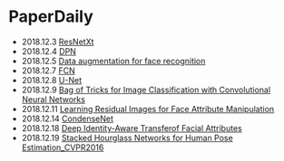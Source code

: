 # PaperDaily
- 2018.12.3 [ResNetXt](./Net/ResNetXt/ResNetXt.md)
- 2018.12.4 [DPN](./Net/DPN/DPN.md)
- 2018.12.5 [Data augmentation for face recognition](./Face/Data-augmentation-for-face-recognition/ReadME.md)
- 2018.12.7 [FCN](./Semantic_Segmentation/FCN/FCN.md)
- 2018.12.8 [U-Net](./Semantic_Segmentation/U-Net/U-net.md)
- 2018.12.9 [Bag of Tricks for Image Classification with Convolutional Neural Networks](./Triain_Optmize/Bag_of_Tricks_for_Image_Classification_with_Convolutional_Neural_Networks.md)
- 2018.12.11 [Learning Residual Images for Face Attribute Manipulation](./Face/Learning-Residual-Images-for-Face-Attribute-Manipulation/README.md)
- 2018.12.14 [CondenseNet](./Net/CondenseNet/README.md)
- 2018.12.18 [Deep Identity-Aware Transferof Facial Attributes](./Face/Deep_Identity-Aware_Transferof_Facial_Attributes/README.md)
- 2018.12.19 [Stacked Hourglass Networks for Human Pose Estimation_CVPR2016](./Human_Pose/Stacked_Hourglass_Networks_for_Human_Pose_Estimation/README.md)